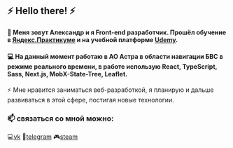## ⚡ Hello there! ⚡

#### 💬 Меня зовут Александр и я Front-end разработчик. Прошёл обучение в [Яндекс.Практикуме](https://practicum.yandex.ru/web/) и на учебной платформе [Udemy](https://www.udemy.com/course/javascript_full/). 

#### 💻 На данный момент работаю в АО Астра в области навигации БВС в режиме реального времени, в работе использую React, TypeScript, Sass, Next.js, MobX-State-Tree, Leaflet. 

⚡ Мне нравится заниматься веб-разработкой, я планирую и дальше развиваться в этой сфере, постигая новые технологии.

### 📫 связаться со мной можно:
:computer:[vk](https://vk.com/id10143400)     :iphone:[telegram](https://t.me/albanskiyvoyn)     :video_game:[steam](https://steamcommunity.com/profiles/76561198019463853/)
<!--
**BorodinAlexandr/BorodinAlexandr** is a ✨ _special_ ✨ repository because its `README.md` (this file) appears on your GitHub profile.

Here are some ideas to get you started:

- 🔭 I’m currently working on ...
- 🌱 I’m currently learning ...
- 👯 I’m looking to collaborate on ...
- 🤔 I’m looking for help with ...
- 💬 Ask me about ...
- 📫 How to reach me: ...
- 😄 Pronouns: ...
- ⚡ Fun fact: ...
-->
